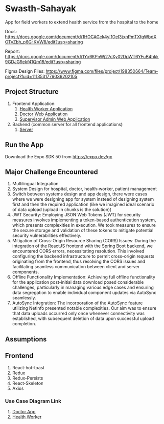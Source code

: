 # Swasth-Sahayak
App for field workers to extend health service from the hospital to the home

Docs: https://docs.google.com/document/d/1HOCAGck4yl1OeI3txnPmTXfqWbdXOTvZbh_p6G-KVW8/edit?usp=sharing

Report: https://docs.google.com/document/d/1Yx6KPnWj27cXy02DpWT6YFuB4hkk9GDJG9ekf41Qm18/edit?usp=sharing

Figma Design Files: https://www.figma.com/files/project/198350664/Team-project?fuid=1113531776039202105

## Project Structure

1. Frontend Application
   1. [Health Worker Application](./health-worker-app)
   2. [Doctor Web Application](./doctor-web-app)
   3. [Supervisor Admin Web Application](./supervisor-admin-web-app)
2. Backend (common server for all frontend applications)
   1. [Server](./server)

## Run the App

Download the Expo SDK 50 from https://expo.dev/go
  
## Major Challenge Encountered

1. Multilingual Integration
2. System Design for hospital, doctor, health-worker, patient management
3. Switch between systems design and app design, there were cases where we were designing app for system instead of designing  system first and then the required application (like we imagined ideal scenario of data upload (upload in chunks is the solution))
4. JWT Security: Employing JSON Web Tokens (JWT) for security measures involves implementing a token-based authentication system, which presents complexities in execution. We took measures to ensure the secure storage and validation of these tokens to mitigate potential security vulnerabilities effectively.
5. Mitigation of Cross-Origin Resource Sharing (CORS) Issues: During the integration of the ReactJS frontend with the Spring Boot backend, we encountered CORS errors, necessitating resolution. This involved configuring the backend infrastructure to permit cross-origin requests originating from the frontend, thus resolving the CORS issues and facilitating seamless communication between client and server components.
6. Offline Functionality Implementation: Achieving full offline functionality for the application post-initial data download posed considerable challenges, particularly in managing various edge cases and ensuring data segregation to enable individual component updates via AutoSync seamlessly.
7. AutoSync Integration: The incorporation of the AutoSync feature utilizing Netinfo presented notable complexities. Our aim was to ensure that data uploads occurred only once whenever connectivity was established, with subsequent deletion of data upon successful upload completion.


## Assumptions

## Frontend

1. React-hot-toast
2. Redux
3. Redux-Persists
4. React-Skeleton
5. Axios


### Use Case Diagram Link

1. [Doctor App](https://lucid.app/lucidchart/7a44ac7a-69b7-43d3-842e-8a9b6e41e23f/edit?viewport_loc=-819%2C-1344%2C2641%2C1248%2C0_0&invitationId=inv_e94228c6-85c9-4fea-a601-314c45f51524)
2. [Health Worker](https://lucid.app/lucidchart/9c1cafb8-b27e-4d90-964c-cff9fefc9ad7/edit?view_items=Acu9gqpDt6tx&invitationId=inv_21c3534a-22bb-458a-9329-e9c2e15ab557)
